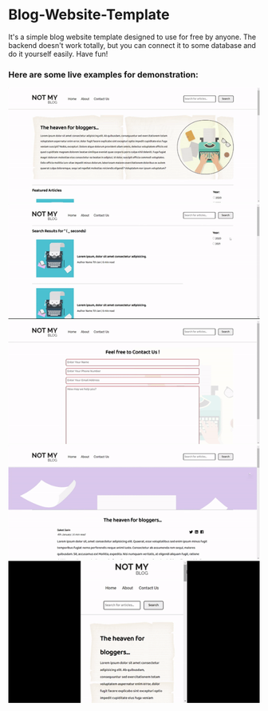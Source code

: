 # Blog-Website-Template

It's a simple blog website template designed to use for free by anyone. The backend doesn't work totally, but you can connect it to some database and do it yourself easily. Have fun!

### Here are some live examples for demonstration: 

![Home Page](screenshots/home.gif)<br>
![Search Page](screenshots/search.gif)<br>
![Contact Page](screenshots/contact.gif)<br>
![Blog Post](screenshots/blogpost.gif)<br>
![Mobile View](screenshots/mobile.gif)

